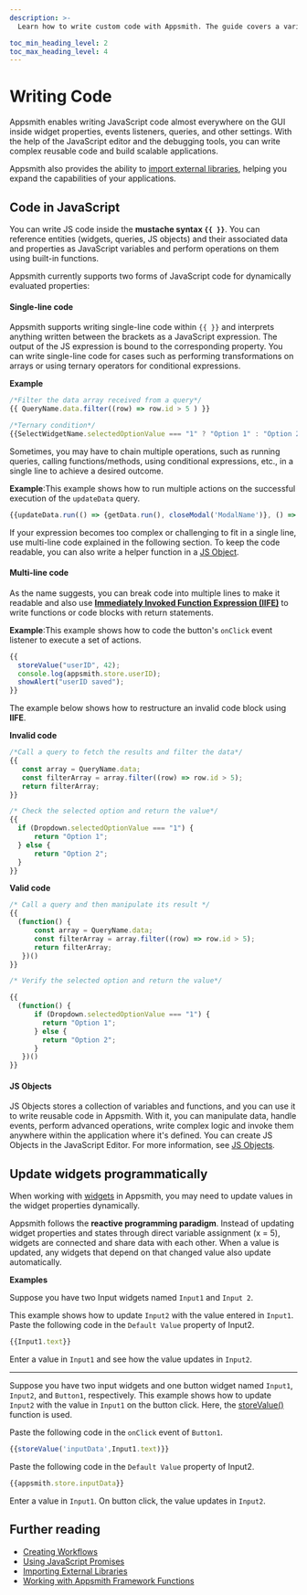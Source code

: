 ```yaml
---
description: >-
  Learn how to write custom code with Appsmith. The guide covers a variety of programming languages, including JavaScript and SQL, and provides examples and best practices to help you get started.

toc_min_heading_level: 2
toc_max_heading_level: 4
---
```


# Writing Code
Appsmith enables writing JavaScript code almost everywhere on the GUI inside widget properties, events listeners, queries, and other settings. With the help of the JavaScript editor and the debugging tools, you can write complex reusable code and build scalable applications.

Appsmith also provides the ability to [import external libraries](/core-concepts/writing-code/ext-libraries#custom-javascript-libraries), helping you expand the capabilities of your applications.

## Code in JavaScript
You can write JS code inside the **mustache syntax `{{ }}`**. You can reference entities (widgets, queries, JS objects) and their associated data and properties as JavaScript variables and perform operations on them using built-in functions.  

Appsmith currently supports two forms of JavaScript code for dynamically evaluated properties:

#### Single-line code
Appsmith supports writing single-line code within `{{ }}` and interprets anything written between the brackets as a JavaScript expression. The output of the JS expression is bound to the corresponding property. You can write single-line code for cases such as performing transformations on arrays or using ternary operators for conditional expressions.

**Example**

```javascript
/*Filter the data array received from a query*/
{{ QueryName.data.filter((row) => row.id > 5 ) }}

/*Ternary condition*/
{{SelectWidgetName.selectedOptionValue === "1" ? "Option 1" : "Option 2" }} 
```

Sometimes, you may have to chain multiple operations, such as running queries, calling functions/methods, using conditional expressions, etc., in a single line to achieve a desired outcome. 

**Example**:This example shows how to run multiple actions on the successful execution of the `updateData` query.

```javascript
{{updateData.run(() => {getData.run(), closeModal('ModalName')}, () => {})}}
```

If your expression becomes too complex or challenging to fit in a single line, use multi-line code explained in the following section. To keep the code readable, you can also write a helper function in a [JS Object](/core-concepts/writing-code/javascript-editor-beta#js-object).

#### Multi-line code

As the name suggests, you can break code into multiple lines to make it readable and also use **[Immediately Invoked Function Expression (IIFE)](https://developer.mozilla.org/en-US/docs/Glossary/IIFE)** to write functions or code blocks with return statements. 

**Example**:This example shows how to code the button's `onClick` event listener to execute a set of actions.

```javascript 
{{
  storeValue("userID", 42);  
  console.log(appsmith.store.userID); 
  showAlert("userID saved");
}}
```

The example below shows how to restructure an invalid code block using **IIFE**.

**Invalid code**

```javascript
/*Call a query to fetch the results and filter the data*/
{{ 
   const array = QueryName.data;
   const filterArray = array.filter((row) => row.id > 5);
   return filterArray;
}}

/* Check the selected option and return the value*/
{{ 
  if (Dropdown.selectedOptionValue === "1") {
      return "Option 1";
  } else {
      return "Option 2";
  }
}}
```

 **Valid code**

```javascript
/* Call a query and then manipulate its result */
{{ 
  (function() {
      const array = QueryName.data;
      const filterArray = array.filter((row) => row.id > 5);
      return filterArray;
   })()
}}

/* Verify the selected option and return the value*/

{{ 
  (function() {
      if (Dropdown.selectedOptionValue === "1") {
        return "Option 1";
      } else {
        return "Option 2";
      }
   })()
}}
```

#### JS Objects
JS Objects stores a collection of variables and functions, and you can use it to write reusable code in Appsmith. With it, you can manipulate data, handle events, perform advanced operations, write complex logic and invoke them anywhere within the application where it's defined. You can create JS Objects in the JavaScript Editor. For more information, see [JS Objects](/core-concepts/writing-code/javascript-editor-beta).


## Update widgets programmatically

When working with [widgets](/reference/widgets) in Appsmith, you may need to update values in the widget properties dynamically.

Appsmith follows the **reactive programming paradigm**. Instead of updating widget properties and states through direct variable assignment (x = 5), widgets are connected and share data with each other. When a value is updated, any widgets that depend on that changed value also update automatically.

**Examples**

Suppose you have two Input widgets named `Input1` and `Input 2`. 

This example shows how to update `Input2` with the value entered in `Input1`. Paste the following code in the `Default Value` property of Input2.

```javascript
{{Input1.text}}
```

Enter a value in `Input1` and see how the value updates in `Input2`.

---
Suppose you have two input widgets and one button widget named `Input1`, `Input2`, and `Button1`, respectively. This example shows how to update `Input2` with the value in `Input1` on the button click. Here, the [storeValue()](/reference/appsmith-framework/widget-actions/store-value) function is used.

Paste the following code in the `onClick` event of `Button1`. 

```javascript
{{storeValue('inputData',Input1.text)}}
```

Paste the following code in the `Default Value` property of Input2.
```javascript
{{appsmith.store.inputData}}
```

Enter a value in `Input1`. On button click, the value updates in `Input2`.

## Further reading

* [Creating Workflows](/core-concepts/writing-code/workflows)
* [Using JavaScript Promises](/core-concepts/writing-code/javascript-promises)
* [Importing External Libraries](/core-concepts/writing-code/ext-libraries)
* [Working with Appsmith Framework Functions](/reference/appsmith-framework)
